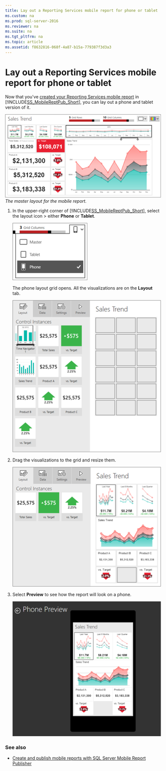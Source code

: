 ```yaml
---
title: Lay out a Reporting Services mobile report for phone or tablet
ms.custom: na
ms.prod: sql-server-2016
ms.reviewer: na
ms.suite: na
ms.tgt_pltfrm: na
ms.topic: article
ms.assetid: f8632816-068f-4a87-b15a-779387f3d3a3
---
```

# Lay out a Reporting Services mobile report for phone or tablet
Now that you've [created your Reporting Services mobile report](../../Topics\TopicNameContainA/Create-a-Reporting-Services-mobile-report.md) in [!INCLUDE[SS_MobileReptPub_Short](../../Token\Other/SS_MobileReptPub_Long.md)], you can lay out a phone and tablet version of it.  
  
![SSMRP_SalesTrendRptLayout](../../Images\Image\ImageNotContaina/SSMRP_SalesTrendRptLayout.png)   
*The master layout for the mobile report.*  
  
1. In the upper-right corner of [!INCLUDE[SS_MobileReptPub_Short](../../Token\Other/SS_MobileReptPub_Short.md)], select the layout icon > either **Phone** or **Tablet**.  
  
   ![SSMRP_LayoutMenu](../../Images\Image\ImageNotContaina/SSMRP_LayoutMenu.png)  
     
   The phone layout grid opens. All the visualizations are on the **Layout** tab.  
     
   ![SSMRP_LayoutGrid](../../Images\Image\ImageNotContaina/SSMRP_LayoutGrid.png)  
     
2. Drag the visualizations to the grid and resize them.  
  
   ![SSMRP_PhoneLayout](../../Images\Image\ImageNotContaina/SSMRP_PhoneLayout.png)  
     
3. Select **Preview** to see how the report will look on a phone.  
  
   ![SSMRP_PhonePreview](../../Images\Image\ImageNotContaina/SSMRP_PhonePreview.png)  
  
### See also  
- [Create and publish mobile reports with SQL Server Mobile Report Publisher](../../Topics\TopicNameNotContainA/Create-mobile-reports-with-SQL-Server-Mobile-Report-Publisher.md)  
  
  
